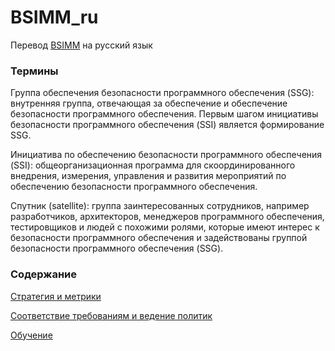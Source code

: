 # BSIMM_ru
Перевод [BSIMM](https://www.bsimm.com) на русский язык

### Термины

Группа обеспечения безопасности программного обеспечения (SSG):  внутренняя группа, отвечающая за обеспечение и обеспечение безопасности программного обеспечения. Первым шагом инициативы безопасности программного обеспечения (SSI) является формирование SSG.

Инициатива по обеспечению безопасности программного обеспечения (SSI):  общеорганизационная программа для скоординированного внедрения, измерения, управления и развития мероприятий по обеспечению безопасности программного обеспечения.

Спутник (satellite):  группа заинтересованных сотрудников, например разработчиков, архитекторов, менеджеров программного обеспечения, тестировщиков и людей с похожими ролями, которые имеют интерес к безопасности программного обеспечения и задействованы группой безопасности программного обеспечения (SSG).

### Содержание

[Стратегия и метрики](https://github.com/dvyakimov/BSIMM_ru/blob/master/Governance/Strategy-metrics.md)

[Соответствие требованиям и ведение политик](https://github.com/dvyakimov/BSIMM_ru/blob/master/Governance/Compliance-policy.md)

[Обучение](https://github.com/dvyakimov/BSIMM_ru/blob/master/Governance/Training.md)
